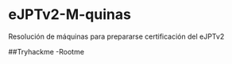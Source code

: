 # eJPTv2-M-quinas
Resolución de máquinas para prepararse certificación del eJPTv2

##Tryhackme
-Rootme
